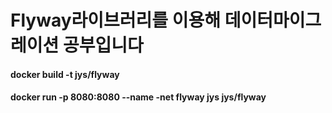 # Flyway라이브러리를 이용해 데이터마이그레이션 공부입니다

#### docker build -t jys/flyway
#### docker run -p 8080:8080 --name -net flyway jys jys/flyway
